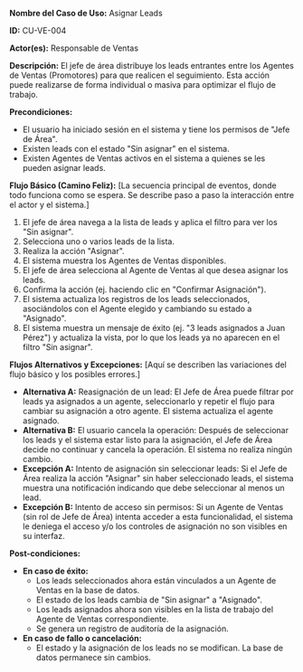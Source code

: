 **Nombre del Caso de Uso:** Asignar Leads

**ID:** CU-VE-004

**Actor(es):** Responsable de Ventas

**Descripción:** El jefe de área distribuye los leads entrantes entre los Agentes de Ventas (Promotores) para que realicen el seguimiento. Esta acción puede realizarse de forma individual o masiva para optimizar el flujo de trabajo.

**Precondiciones:**

* El usuario ha iniciado sesión en el sistema y tiene los permisos de "Jefe de Área".
* Existen leads con el estado "Sin asignar" en el sistema.
* Existen Agentes de Ventas activos en el sistema a quienes se les pueden asignar leads.

**Flujo Básico (Camino Feliz):** [La secuencia principal de eventos, donde todo funciona como se espera. Se describe paso a paso la interacción entre el actor y el sistema.]

1. El jefe de área navega a la lista de leads y aplica el filtro para ver los "Sin asignar".
2. Selecciona uno o varios leads de la lista.
3. Realiza la acción "Asignar".
4. El sistema muestra los Agentes de Ventas disponibles.
5. El jefe de área selecciona al Agente de Ventas al que desea asignar los leads.
6. Confirma la acción (ej. haciendo clic en "Confirmar Asignación").
7. El sistema actualiza los registros de los leads seleccionados, asociándolos con el Agente elegido y cambiando su estado a "Asignado".
8. El sistema muestra un mensaje de éxito (ej. "3 leads asignados a Juan Pérez") y actualiza la vista, por lo que los leads ya no aparecen en el filtro "Sin asignar".

**Flujos Alternativos y Excepciones:** [Aquí se describen las variaciones del flujo básico y los posibles errores.]

* **Alternativa A:** Reasignación de un lead: El Jefe de Área puede filtrar por leads ya asignados a un agente, seleccionarlo y repetir el flujo para cambiar su asignación a otro agente. El sistema actualiza el agente asignado.
* **Alternativa B:** El usuario cancela la operación: Después de seleccionar los leads y el sistema estar listo para la asignación, el Jefe de Área decide no continuar y cancela la operación. El sistema no realiza ningún cambio.
* **Excepción A:** Intento de asignación sin seleccionar leads: Si el Jefe de Área realiza la acción "Asignar" sin haber seleccionado leads, el sistema muestra una notificación indicando que debe seleccionar al menos un lead.
* **Excepción B:** Intento de acceso sin permisos: Si un Agente de Ventas (sin rol de Jefe de Área) intenta acceder a esta funcionalidad, el sistema le deniega el acceso y/o los controles de asignación no son visibles en su interfaz.

**Post-condiciones:**

* **En caso de éxito:**
  + Los leads seleccionados ahora están vinculados a un Agente de Ventas en la base de datos.
  + El estado de los leads cambia de "Sin asignar" a "Asignado".
  + Los leads asignados ahora son visibles en la lista de trabajo del Agente de Ventas correspondiente.
  + Se genera un registro de auditoría de la asignación.
* **En caso de fallo o cancelación:**
  + El estado y la asignación de los leads no se modifican. La base de datos permanece sin cambios.